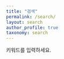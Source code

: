 ```yaml
---
title: "검색"
permalink: /search/
layout: search
author_profile: true
taxonomy: search
---
```


키워드를 입력하세요.  

